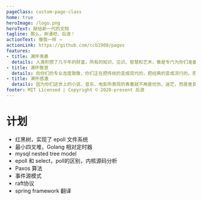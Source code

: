 ```yaml
---
pageClass: custom-page-class
home: true
heroImage: /logo.png
heroText: 献给新一代的文档
tagline: 那么，奔涌吧，后浪！
actionText: 像我一样 →
actionLink: https://github.com/ccb1900/pages
features:
- title: 满怀羡慕
  details: 人类积攒了几千年的财富，所有的知识、见识、智慧和艺术，像是专门为你们准备的礼物。
- title: 满怀敬意
  details: 向你们的专业态度致敬，你们正在把传统的变成现代的，把经典的变成流行的，把学术的变成大众的，把民族的变成世界的。
- title: 满怀感激
  details: 因为你们这世上的小说、音乐、电影所表现的青春就不再是忧伤、迷茫，而是善良、勇敢、无私、无所畏惧，是心里有火，眼里有光，不用活着我们想象中的样子。
footer: MIT Licensed | Copyright © 2020-present 后浪
---
```


# 计划

- 红黑树，实现了 epoll 文件系统
- 最小四叉堆，Golang 相对定时器
- mysql nested tree model
- epoll 和 select，poll的区别，内核源码分析
- Paxos 算法
- 事件源模式
- raft协议
- spring framework 翻译
